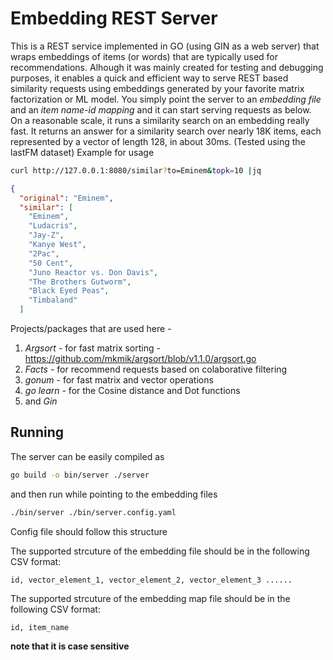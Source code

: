 # Embedding REST Server

This is a REST service implemented in GO (using GIN as a web server) that wraps embeddings of items (or words) that are typically used for recommendations.  Alhough it was mainly created for testing and debugging purposes, it enables a quick and efficient way to serve REST based similarity requests using embeddings generated by your favorite matrix factorization or ML model.  You simply point the server to an *embedding file* and an *item name-id mapping* and it can start serving requests as below.  
On a reasonable scale, it runs a similarity search on an embedding really fast.
It returns an answer for a similarity search over nearly 18K items, each represented by a vector of length 128, in about 30ms.
(Tested using the lastFM dataset)
Example for usage
```bash
curl http://127.0.0.1:8080/similar?to=Eminem&topk=10 |jq
```

```json
{
  "original": "Eminem",
  "similar": [
    "Eminem",
    "Ludacris",
    "Jay-Z",
    "Kanye West",
    "2Pac",
    "50 Cent",
    "Juno Reactor vs. Don Davis",
    "The Brothers Gutworm",
    "Black Eyed Peas",
    "Timbaland"
  ]

```


Projects/packages that are used here - 
1. *Argsort* - for fast matrix sorting  -  https://github.com/mkmik/argsort/blob/v1.1.0/argsort.go
2. *Facts* - for recommend requests based on colaborative filtering
3. *gonum* - for fast matrix and vector operations
4. *go learn* - for the Cosine distance and Dot functions
5. and *Gin*

## Running

The server can be easily compiled as 

```bash
go build -o bin/server ./server 
```

and then run while pointing to the embedding files 

```bash
./bin/server ./bin/server.config.yaml 
```

Config file should follow this structure

The supported strcuture of the embedding file should be in the following CSV format:
```csv
id, vector_element_1, vector_element_2, vector_element_3 ......
```
The supported strcuture of the embedding map file should be in the following CSV format:
```csv
id, item_name
```
**note that it is case sensitive** 





